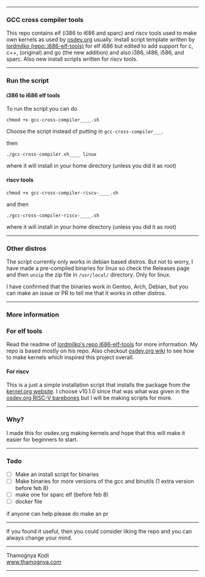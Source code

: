 <hr>

### GCC cross compiler tools

This repo contains elf (i386 to i686 and sparc) and riscv tools used to make own kernels as used by <a href="https://wiki.osdev.org/Main_Page">osdev.org</a> usually. Install script template written by <a href="https://github.com/lordmilko/i686-elf-tools">lordmilko (repo: i686-elf-tools)</a> for elf i686 but edited to add support for c, c++, (original) and go (the new addition) and also i386, i486, i586, and sparc. Also new install scripts written for riscv tools. 

<hr>

### Run the script

#### i386 to i686 elf tools

To run the script you can do

`chmod +x gcc-cross-compiler____.sh`

Choose the script instead of putting in `gcc-cross-compiler___`.

then

`./gcc-cross-compiler.sh____ linux`

where it will install in your home directory (unless you did it as root)


#### riscv tools

`chmod +x gcc-cross-compiler-riscv-____.sh`

and then 

`./gcc-cross-compiler-riscv-____.sh`

where it will install in your home directory (unless you did it as root)

<hr>

### Other distros

The script currently only works in debian based distros. But not to worry, I have made a pre-compiled binaries for linux so check the Releases page and then `unzip` the zip file in `/usr/local/` directory. Only for linux.

I have confirmed that the binaries work in Gentoo, Arch, Debian, but you can make an issue or PR to tell me that it works in other distros.

<hr>

### More information

### For elf tools

Read the readme of <a href="https://github.com/lordmilko/i686-elf-tools" target="_blank">lordmilko's repo i686-elf-tools</a> for more information. My repo is based mostly on his repo. Also checkout <a href="https://wiki.osdev.org/Main_Page" target="_blank">osdev.org wiki</a> to see how to make kernels which inspired this project overall.

#### For riscv

This is a just a simple installation script that installs the package from the <a href="https://mirrors.edge.kernel.org/pub/tools/crosstool/files/bin/x86_64/"> kernel.org website</a>. I choose v10.1.0 since that was what was given in the <a href="https://wiki.osdev.org/RISC-V_Bare_Bones">osdev.org RISC-V barebones</a> but I will be making scripts for more.

<hr>

### Why?

I made this for osdev.org making kernels and hope that this will make it easier for beginners to start.

<hr>

### Todo

- [ ] Make an install script for binaries
- [ ] Make binaries for more versions of the gcc and binutils (1 extra version before feb 8)
- [ ] make one for sparc elf (before feb 8)
- [ ] docker file

if anyone can help please do make an pr

<hr>

If you found it useful, then you could consider liking the repo and you can always change your mind. 

<hr>

Thamognya Kodi <br>
<a href="https://www.thamognya.com" target="_blank">www.thamognya.com</a><br>

<hr>
